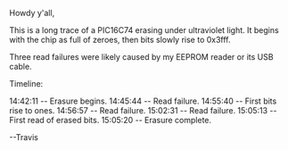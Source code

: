 Howdy y'all,

This is a long trace of a PIC16C74 erasing under ultraviolet light.
It begins with the chip as full of zeroes, then bits slowly rise to
0x3fff.

Three read failures were likely caused by my EEPROM reader or its USB cable.


Timeline:

14:42:11 -- Erasure begins.
14:45:44 -- Read failure.
14:55:40 -- First bits rise to ones.
14:56:57 -- Read failure.
15:02:31 -- Read failure.
15:05:13 -- First read of erased bits.
15:05:20 -- Erasure complete.


--Travis
